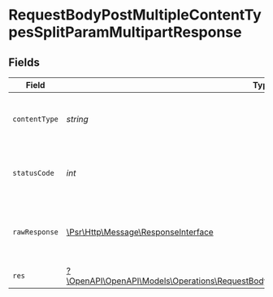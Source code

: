 # RequestBodyPostMultipleContentTypesSplitParamMultipartResponse


## Fields

| Field                                                                                                                                                                                 | Type                                                                                                                                                                                  | Required                                                                                                                                                                              | Description                                                                                                                                                                           |
| ------------------------------------------------------------------------------------------------------------------------------------------------------------------------------------- | ------------------------------------------------------------------------------------------------------------------------------------------------------------------------------------- | ------------------------------------------------------------------------------------------------------------------------------------------------------------------------------------- | ------------------------------------------------------------------------------------------------------------------------------------------------------------------------------------- |
| `contentType`                                                                                                                                                                         | *string*                                                                                                                                                                              | :heavy_check_mark:                                                                                                                                                                    | HTTP response content type for this operation                                                                                                                                         |
| `statusCode`                                                                                                                                                                          | *int*                                                                                                                                                                                 | :heavy_check_mark:                                                                                                                                                                    | HTTP response status code for this operation                                                                                                                                          |
| `rawResponse`                                                                                                                                                                         | [\Psr\Http\Message\ResponseInterface](https://www.php-fig.org/psr/psr-7/#33-psrhttpmessageresponseinterface)                                                                          | :heavy_check_mark:                                                                                                                                                                    | Raw HTTP response; suitable for custom response parsing                                                                                                                               |
| `res`                                                                                                                                                                                 | [?\OpenAPI\OpenAPI\Models\Operations\RequestBodyPostMultipleContentTypesSplitParamMultipartRes](../../Models/Operations/RequestBodyPostMultipleContentTypesSplitParamMultipartRes.md) | :heavy_minus_sign:                                                                                                                                                                    | OK                                                                                                                                                                                    |